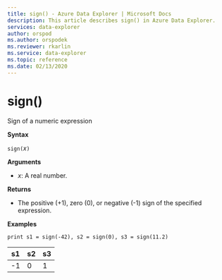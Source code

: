 ```yaml
---
title: sign() - Azure Data Explorer | Microsoft Docs
description: This article describes sign() in Azure Data Explorer.
services: data-explorer
author: orspod
ms.author: orspodek
ms.reviewer: rkarlin
ms.service: data-explorer
ms.topic: reference
ms.date: 02/13/2020
---
```

# sign()

Sign of a numeric expression

**Syntax**

`sign(`*x*`)`

**Arguments**

* *x*: A real number.

**Returns**

* The positive (+1), zero (0), or negative (-1) sign of the specified expression. 

**Examples**

```kusto
print s1 = sign(-42), s2 = sign(0), s3 = sign(11.2)

```

|s1|s2|s3|
|---|---|---|
|-1|0|1|
